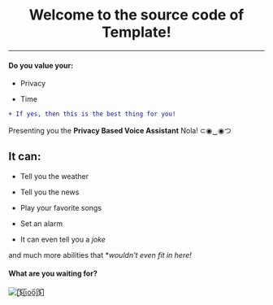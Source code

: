 <h1 align="center">Welcome to the source code of Template!</h1>

---

<h4>Do you value your:</h4>

- Privacy

- Time

```diff
+ If yes, then this is the best thing for you!
```

Presenting you the **Privacy Based Voice Assistant** Nola! ⊂◉‿◉つ

<h2>It can:</h2>

- Tell you the weather

- Tell you the news

- Play your favorite songs

- Set an alarm

- It can even tell you a *joke*

and much more abilities that **wouldn't even fit in here!*

<h4>What are you waiting for?</h4>

<p><a href="https://www.example.com"><img img src="noimageatall" alt="   [̲̅$̲̅(̲̅ιοο̲̅)̲̅$̲̅]"/></a></p>
